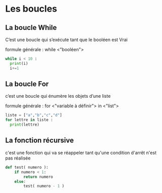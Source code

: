 # Les boucles

## La boucle While

C’est une boucle qui s’exécute tant que le booléen est Vrai

formule générale : while <"booléen">

```python
while i < 10 :
  print(i)
  i+=1
```

## La boucle For

c’est une boucle qui énumère les objets d’une liste 

formule générale : for <"variable à définir"> in <"list">

```python
liste = ["a","b","c","d"]
for lettre in liste :
  print(lettre)
```

## La fonction récursive

c'est une fonction qui va se réappeler tant qu'une condition d'arrêt n'est pas réalisée

```python
def test( numero ):
    if numero < 1:
        return numero
    else:
        test( numero - 1 )
```
